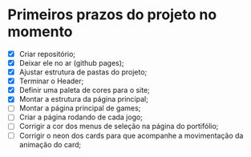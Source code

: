 # Primeiros prazos do projeto no momento

- [x] Criar repositório;
- [x] Deixar ele no ar (github pages);
- [x] Ajustar estrutura de pastas do projeto;
- [x] Terminar o Header;
- [x] Definir uma paleta de cores para o site;
- [x] Montar a estrutura da página principal;
- [ ] Montar a página principal de games;
- [ ] Criar a página rodando de cada jogo;
- [ ] Corrigir a cor dos menus de seleção na página do portifólio;
- [ ] Corrigir o neon dos cards para que acompanhe a movimentação da animação do card;
